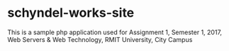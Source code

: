 # schyndel-works-site
This is a sample php application used for Assignment 1, Semester 1, 2017, Web Servers &amp; Web Technology, RMIT University, City Campus

